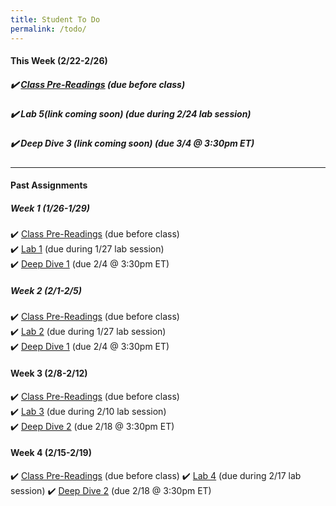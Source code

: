 ```yaml
---
title: Student To Do
permalink: /todo/
---
```

#### This Week (2/22-2/26)
##### ✔️ [Class Pre-Readings](/wk5) (due before class)
##### ✔️ Lab 5(link coming soon)  (due during 2/24 lab session)
##### ✔️ Deep Dive 3 (link coming soon) (due 3/4 @ 3:30pm ET)


---

#### Past Assignments

##### Week 1 (1/26-1/29)

✔️ [Class Pre-Readings](/wk1) (due before class)  
✔️ [Lab 1](/lab01) (due during 1/27 lab session)  
✔️ [Deep Dive 1](/dd1) (due 2/4 @ 3:30pm ET)  


##### Week 2 (2/1-2/5)
✔️ [Class Pre-Readings](/wk2) (due before class)  
✔️ [Lab 2](/lab02)  (due during 1/27 lab session)  
✔️ [Deep Dive 1](/dd1) (due 2/4 @ 3:30pm ET)  

#### Week 3 (2/8-2/12)
✔️ [Class Pre-Readings](/wk3) (due before class)  
✔️ [Lab 3](/lab03)  (due during 2/10 lab session)  
✔️ [Deep Dive 2](/dd2) (due 2/18 @ 3:30pm ET)  

#### Week 4 (2/15-2/19)
✔️ [Class Pre-Readings](/wk4) (due before class)
✔️ [Lab 4](/lab04)  (due during 2/17 lab session)
✔️ [Deep Dive 2](/dd2) (due 2/18 @ 3:30pm ET)